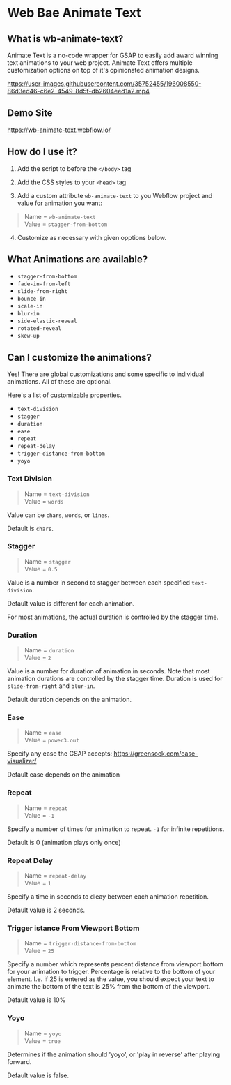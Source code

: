 # Web Bae Animate Text

## What is wb-animate-text?

Animate Text is a no-code wrapper for GSAP to easily add award winning text animations to your web project. Animate Text offers multiple customization options on top of it's opinionated animation designs.

https://user-images.githubusercontent.com/35752455/196008550-86d3ed46-c6e2-4549-8d5f-db2604eed1a2.mp4

## Demo Site

https://wb-animate-text.webflow.io/

## How do I use it?

1. Add the script to before the `</body>` tag

2. Add the CSS styles to your `<head>` tag

3. Add a custom attribute `wb-animate-text` to you Webflow project and value for animation you want:

> Name = `wb-animate-text`\
> Value = `stagger-from-bottom`

4. Customize as necessary with given opptions below.

## What Animations are available?

- `stagger-from-bottom`
- `fade-in-from-left`
- `slide-from-right`
- `bounce-in`
- `scale-in`
- `blur-in`
- `side-elastic-reveal`
- `rotated-reveal`
- `skew-up`

## Can I customize the animations?

Yes! There are global customizations and some specific to individual animations. All of these are optional.

Here's a list of customizable properties.

- `text-division`
- `stagger`
- `duration`
- `ease`
- `repeat`
- `repeat-delay`
- `trigger-distance-from-bottom`
- `yoyo`

### Text Division

> Name = `text-division`\
> Value = `words`

Value can be `chars`, `words`, or `lines`.

Default is `chars`.

### Stagger

> Name = `stagger`\
> Value = `0.5`

Value is a number in second to stagger between each specified `text-division`.

Default value is different for each animation.

For most animations, the actual duration is controlled by the stagger time.

### Duration

> Name = `duration`\
> Value = `2`

Value is a number for duration of animation in seconds. Note that most animation durations are controlled by the stagger time. Duration is used for `slide-from-right` and `blur-in`.

Default duration depends on the animation.

### Ease

> Name = `ease`\
> Value = `power3.out`

Specify any ease the GSAP accepts: https://greensock.com/ease-visualizer/

Default ease depends on the animation

### Repeat

> Name = `repeat`\
> Value = `-1`

Specify a number of times for animation to repeat. `-1` for infinite repetitions.

Default is 0 (animation plays only once)

### Repeat Delay

> Name = `repeat-delay`\
> Value = `1`

Specify a time in seconds to dleay between each animation repetition.

Default value is 2 seconds.

### Trigger istance From Viewport Bottom

> Name = `trigger-distance-from-bottom`\
> Value = `25`

Specify a number which represents percent distance from viewport bottom for your animation to trigger. Percentage is relative to the bottom of your element. I.e. if 25 is entered as the value, you should expect your text to animate the bottom of the text is 25% from the bottom of the viewport.

Default value is 10%

### Yoyo

> Name = `yoyo`\
> Value = `true`

Determines if the animation should 'yoyo', or 'play in reverse' after playing forward.

Default value is false.
